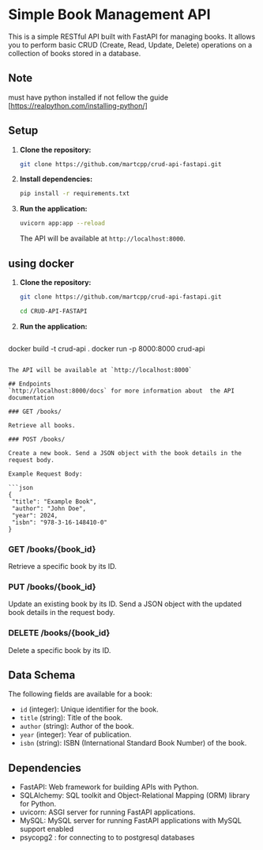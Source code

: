 # Simple Book Management API

This is a simple RESTful API built with FastAPI for managing books. It allows you to perform basic CRUD (Create, Read, Update, Delete) operations on a collection of books stored in a database.

## Note
must have python installed if not fellow the guide [https://realpython.com/installing-python/]

## Setup

1. **Clone the repository:**

   ```bash
   git clone https://github.com/martcpp/crud-api-fastapi.git
   ```

2. **Install dependencies:**

   ```bash
   pip install -r requirements.txt
   ```

3. **Run the application:**

   ```bash
   uvicorn app:app --reload
   ```

   The API will be available at `http://localhost:8000`.

## using docker
1. **Clone the repository:**

   ```bash
   git clone https://github.com/martcpp/crud-api-fastapi.git
   ```
   ```bash
   cd CRUD-API-FASTAPI
   ```

2. **Run the application:**

   ```bash
docker build -t crud-api .
docker run -p 8000:8000 crud-api
   ```

   The API will be available at `http://localhost:8000`

## Endpoints
`http://localhost:8000/docs` for more information about  the API documentation

### GET /books/

Retrieve all books.

### POST /books/

Create a new book. Send a JSON object with the book details in the request body.

Example Request Body:

```json
{
    "title": "Example Book",
    "author": "John Doe",
    "year": 2024,
    "isbn": "978-3-16-148410-0"
}
```

### GET /books/{book_id}

Retrieve a specific book by its ID.

### PUT /books/{book_id}

Update an existing book by its ID. Send a JSON object with the updated book details in the request body.

### DELETE /books/{book_id}

Delete a specific book by its ID.

## Data Schema

The following fields are available for a book:

- `id` (integer): Unique identifier for the book.
- `title` (string): Title of the book.
- `author` (string): Author of the book.
- `year` (integer): Year of publication.
- `isbn` (string): ISBN (International Standard Book Number) of the book.

## Dependencies

- FastAPI: Web framework for building APIs with Python.
- SQLAlchemy: SQL toolkit and Object-Relational Mapping (ORM) library for Python.
- uvicorn: ASGI server for running FastAPI applications.
- MySQL: MySQL server for running FastAPI applications with MySQL support enabled
- psycopg2 : for connecting to to postgresql databases
